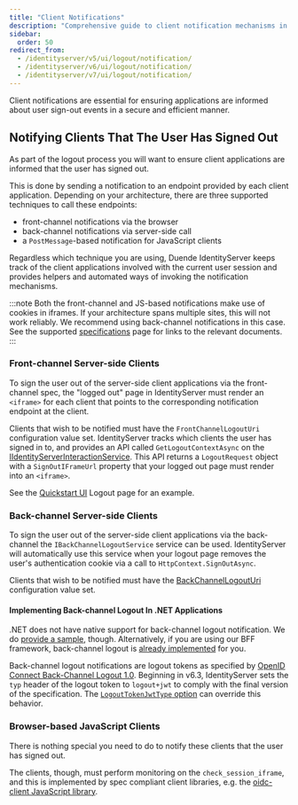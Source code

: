 ```yaml
---
title: "Client Notifications"
description: "Comprehensive guide to client notification mechanisms in IdentityServer, covering front-channel, back-channel, and JavaScript-based approaches for informing applications about user sign-out events."
sidebar:
  order: 50
redirect_from:
  - /identityserver/v5/ui/logout/notification/
  - /identityserver/v6/ui/logout/notification/
  - /identityserver/v7/ui/logout/notification/
---
```


Client notifications are essential for ensuring applications are informed about user sign-out events in a secure and
efficient manner.

## Notifying Clients That The User Has Signed Out

As part of the logout process you will want to ensure client applications are informed that the user has signed out.

This is done by sending a notification to an endpoint provided by each client application. Depending on your
architecture, there are three supported techniques to call these endpoints:

* front-channel notifications via the browser
* back-channel notifications via server-side call
* a `PostMessage`-based notification for JavaScript clients

Regardless which technique you are using, Duende IdentityServer keeps track of the client applications involved with the
current user session and provides helpers and automated ways of invoking the notification mechanisms.

:::note
Both the front-channel and JS-based notifications make use of cookies in iframes. If your architecture spans multiple
sites, this will not work reliably. We recommend using back-channel notifications in this case. See the
supported [specifications](/identityserver/overview/specs.md) page for links to the relevant documents.
:::

### Front-channel Server-side Clients

To sign the user out of the server-side client applications via the front-channel spec, the "logged out" page in
IdentityServer must render an `<iframe>` for each client that points to the corresponding notification endpoint at the
client.

Clients that wish to be notified must have the `FrontChannelLogoutUri` configuration value set.
IdentityServer tracks which clients the user has signed in to, and provides an API called `GetLogoutContextAsync` on
the [IIdentityServerInteractionService](/identityserver/reference/services/interaction-service.md#iidentityserverinteractionservice-apis).
This API returns a `LogoutRequest` object with a `SignOutIFrameUrl` property that your logged out page must render into
an `<iframe>`.

See the [Quickstart UI](https://github.com/DuendeSoftware/products/tree/main/identity-server/templates/src/UI) Logout
page for an example.

### Back-channel Server-side Clients

To sign the user out of the server-side client applications via the back-channel the `IBackChannelLogoutService` service
can be used.
IdentityServer will automatically use this service when your logout page removes the user's authentication cookie via a
call to `HttpContext.SignOutAsync`.

Clients that wish to be notified must have
the [BackChannelLogoutUri](/identityserver/reference/models/client.md#authentication--session-management) configuration
value set.

#### Implementing Back-channel Logout In .NET Applications

.NET does not have native support for back-channel logout notification.
We do [provide a sample](/identityserver/samples), though.
Alternatively, if you are using our BFF framework, back-channel logout
is [already implemented](/bff/fundamentals/session/management/back-channel-logout.md) for you.

Back-channel logout notifications are logout tokens as specified
by [OpenID Connect Back-Channel Logout 1.0](https://openid.net/specs/openid-connect-backchannel-1_0.html#logouttoken).
Beginning in v6.3, IdentityServer sets the `typ` header of the logout token to `logout+jwt` to comply with the final
version of the specification. The [`LogoutTokenJwtType` option](/identityserver/reference/options.md#main) can override
this behavior.

### Browser-based JavaScript Clients

There is nothing special you need to do to notify these clients that the user has signed out.

The clients, though, must perform monitoring on the `check_session_iframe`, and this is implemented by spec compliant
client libraries, e.g. the [oidc-client JavaScript library](https://github.com/IdentityModel/oidc-client-js/).
